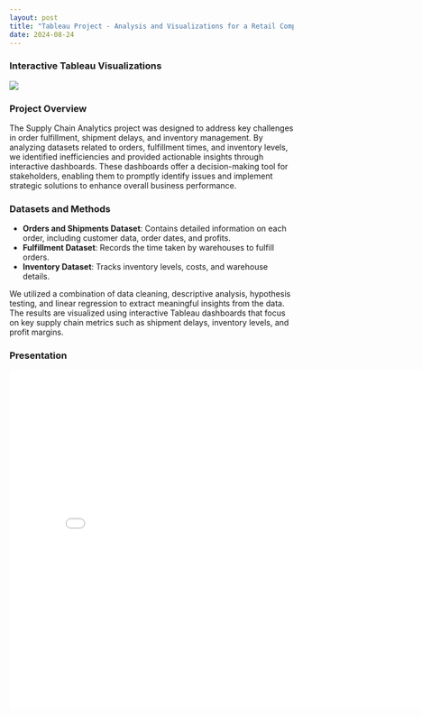 ```yaml
---
layout: post
title: "Tableau Project - Analysis and Visualizations for a Retail Company"
date: 2024-08-24
---
```



### Interactive Tableau Visualizations

<!-- Tableau Visualization Embed -->
<div class='tableauPlaceholder' id='viz1724457803874' style='position: relative'>
    <noscript>
        <a href='#'>
            <img alt=' ' src='https://public.tableau.com/static/images/Su/SupplyChainandOperationsProject/GrossSalesbyProductDepartment/1_rss.png' style='border: none' />
        </a>
    </noscript>
    <object class='tableauViz' style='display:none;'>
        <param name='host_url' value='https%3A%2F%2Fpublic.tableau.com%2F' />
        <param name='embed_code_version' value='3' />
        <param name='site_root' value=''/>
        <param name='name' value='SupplyChainandOperationsProject/GrossSalesbyProductDepartment' />
        <param name='tabs' value='yes' />
        <param name='toolbar' value='yes' />
        <param name='static_image' value='https://public.tableau.com/static/images/Su/SupplyChainandOperationsProject/GrossSalesbyProductDepartment/1.png' />
        <param name='animate_transition' value='yes' />
        <param name='display_static_image' value='yes' />
        <param name='display_spinner' value='yes' />
        <param name='display_overlay' value='yes' />
        <param name='display_count' value='yes' />
        <param name='language' value='en-US' />
    </object>
</div>

<script type='text/javascript'>
    var divElement = document.getElementById('viz1724457803874');
    var vizElement = divElement.getElementsByTagName('object')[0];
    vizElement.style.width='100%';vizElement.style.height=(divElement.offsetWidth*0.75)+'px';
    var scriptElement = document.createElement('script');
    scriptElement.src = 'https://public.tableau.com/javascripts/api/viz_v1.js';
    vizElement.parentNode.insertBefore(scriptElement, vizElement);
</script>

### Project Overview

The Supply Chain Analytics project was designed to address key challenges in order fulfillment, shipment delays, and inventory management. By analyzing datasets related to orders, fulfillment times, and inventory levels, we identified inefficiencies and provided actionable insights through interactive dashboards. These dashboards offer a decision-making tool for stakeholders, enabling them to promptly identify issues and implement strategic solutions to enhance overall business performance.

### Datasets and Methods

- **Orders and Shipments Dataset**: Contains detailed information on each order, including customer data, order dates, and profits.
- **Fulfillment Dataset**: Records the time taken by warehouses to fulfill orders.
- **Inventory Dataset**: Tracks inventory levels, costs, and warehouse details.

We utilized a combination of data cleaning, descriptive analysis, hypothesis testing, and linear regression to extract meaningful insights from the data. The results are visualized using interactive Tableau dashboards that focus on key supply chain metrics such as shipment delays, inventory levels, and profit margins.

### Presentation
<div class="pdf-embed-container">
    <iframe src="/posts/assets/pdf/DataVisualizationProject.pdf#toolbar=0" width="800" height="600" style="border: none;"></iframe>
</div>
